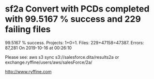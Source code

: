 # sf2a Convert with PCDs completed with 99.5167 % success and 229 failing files

99.5167 % success. Projects: 1+0=1.  Files: 229+47158=47387. Errors: 87,281  On 2019-10-16 at 00:26:10



Please see: aws s3 sync s3://salesforce.dita/results2a or exchange.ryffine/users/aws/salesForce/2a/

http://www.ryffine.com
